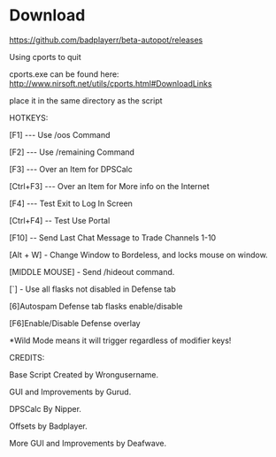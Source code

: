 # Download
https://github.com/badplayerr/beta-autopot/releases

Using cports to quit

cports.exe can be found here: http://www.nirsoft.net/utils/cports.html#DownloadLinks

place it in the same directory as the script


HOTKEYS:

[F1] --- Use /oos Command

[F2] --- Use /remaining Command

[F3] --- Over an Item for DPSCalc

[Ctrl+F3] --- Over an Item for More info on the Internet

[F4] --- Test Exit to Log In Screen

[Ctrl+F4] -- Test Use Portal

[F10] -- Send Last Chat Message to Trade Channels 1-10

[Alt + W] - Change Window to Bordeless, and locks mouse on window.

[MIDDLE MOUSE] - Send /hideout command.

[\`] - Use all flasks not disabled in Defense tab

[6]Autospam Defense tab flasks enable/disable

[F6]Enable/Disable Defense overlay

*Wild Mode means it will trigger regardless of modifier keys!

CREDITS:

Base Script Created by Wrongusername.

GUI and Improvements by Gurud.

DPSCalc By Nipper.

Offsets by Badplayer.

More GUI and Improvements by Deafwave.
